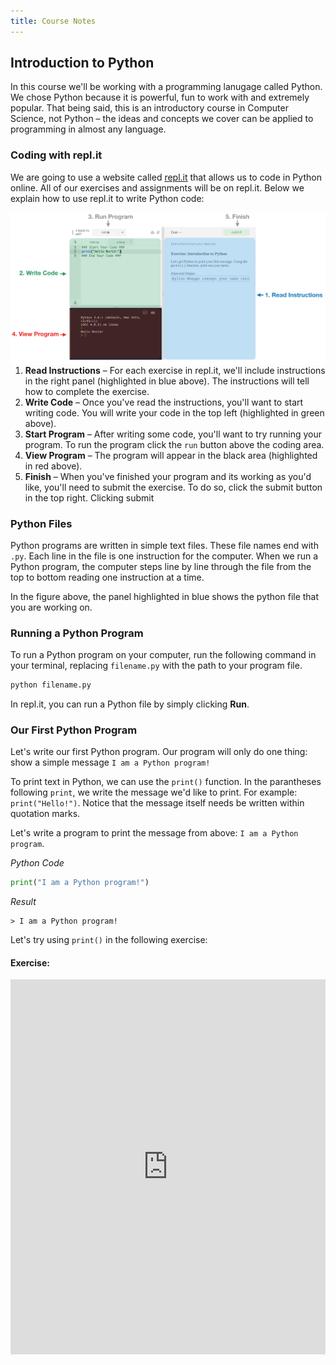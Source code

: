 ```yaml
---
title: Course Notes 
---
```


## Introduction to Python 
In this course we'll be working with a programming lanugage called Python. We chose Python because it is powerful, fun to work with and extremely popular. That being said, this is an introductory course in Computer Science, not Python – the ideas and concepts we cover can be applied to programming in almost any language. 

### Coding with repl.it
We are going to use a website called [repl.it](repl.it) that allows us to code in Python online. All of our exercises and assignments will be on repl.it. Below we explain how to use repl.it to write Python code: 

<img class="computer_diagram" align="right" src="figures/fig_replit.png">

1. **Read Instructions** – For each exercise in repl.it, we'll include instructions in the right panel (highlighted in blue above). The instructions will tell how to complete the exercise. 
2. **Write Code** – Once you've read the instructions, you'll want to start writing code. You will write your code in the top left (highlighted in green above). 
3. **Start Program** – After writing some code, you'll want to try running your program. To run the program click the `run` button above the coding area. 
4. **View Program** – The program will appear in the black area (highlighted in red above). 
5. **Finish** – When you've finished your program and its working as you'd like, you'll need to submit the exercise. To do so, click the submit button in the top right. Clicking submit 

### Python Files
Python programs are written in simple text files. These file names end with `.py`. Each line in the file is one instruction for the computer. When we run a Python program, the computer steps line by line through the file from the top to bottom reading one instruction at a time.

In the figure above, the panel highlighted in blue shows the python file that you are working on. 

### Running a Python Program 
To run a Python program on your computer, run the following command in your terminal, replacing `filename.py` with the path to your program file.
```Bash
python filename.py
``` 
In repl.it, you can run a Python file by simply clicking **Run**.  

### Our First Python Program 
Let's write our first Python program. Our program will  only do one thing: show a simple message `I am a Python program!`

To print text in Python, we can use the `print()` function. In the parantheses following `print`, we write the message we'd like to print. For example: `print("Hello!")`. Notice that the message itself needs be written within quotation marks.

Let's write a program to print the message from above: `I am a Python program`. 

_Python Code_
```python
print("I am a Python program!")
```
_Result_
```
> I am a Python program!
```

Let's try using `print()` in the following exercise: 
 
#### Exercise:  
<iframe frameborder="0" width="100%" height="600px" src="https://repl.it/student_embed/assignment/1211151/65629c184c91c55555e68086ece937d5"></iframe>